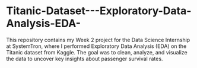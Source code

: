 # Titanic-Dataset---Exploratory-Data-Analysis-EDA-
This repository contains my Week 2 project for the Data Science Internship at SystemTron, where I performed Exploratory Data Analysis (EDA) on the Titanic dataset from Kaggle. The goal was to clean, analyze, and visualize the data to uncover key insights about passenger survival rates.
